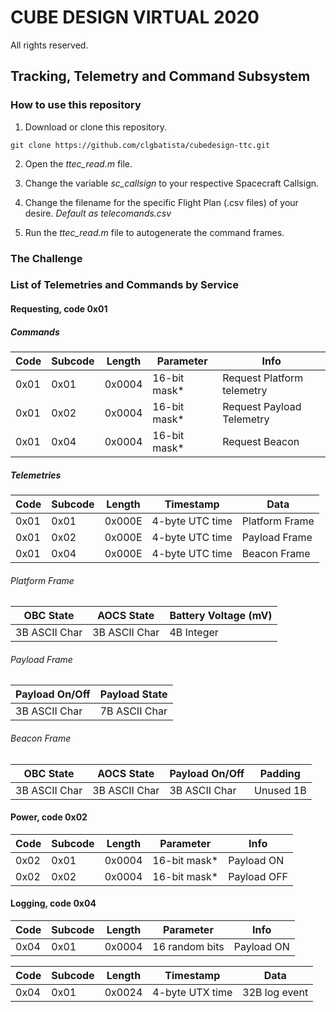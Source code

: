 # CUBE DESIGN VIRTUAL 2020

All rights reserved.

## Tracking, Telemetry and Command Subsystem

### How to use this repository

1. Download or clone this repository.

```
git clone https://github.com/clgbatista/cubedesign-ttc.git
```

2. Open the *ttec_read.m* file.

3. Change the variable *sc_callsign* to your respective Spacecraft Callsign.

4. Change the filename for the specific Flight Plan (.csv files) of your desire. *Default as telecomands.csv*

5. Run the *ttec_read.m* file to autogenerate the command frames.

### The Challenge

### List of Telemetries and Commands by Service

#### Requesting, code 0x01

##### Commands

Code	|Subcode	|Length	|Parameter	| Info
--------|---------------|-------|---------------|------
0x01	|0x01		|0x0004	|16-bit mask*	| Request Platform telemetry
0x01	|0x02		|0x0004	|16-bit mask*	| Request Payload Telemetry
0x01	|0x04		|0x0004	|16-bit mask*	| Request Beacon

##### Telemetries

Code	|Subcode	|Length	|Timestamp	| Data
--------|---------------|-------|---------------|------
0x01	|0x01		|0x000E	|4-byte UTC time| Platform Frame
0x01	|0x02		|0x000E	|4-byte UTC time| Payload Frame
0x01	|0x04		|0x000E	|4-byte UTC time| Beacon Frame

###### Platform Frame

OBC State	| AOCS State	| Battery Voltage (mV)
----------------|---------------|----------------------
3B ASCII Char	|3B ASCII Char	|4B Integer

###### Payload Frame

Payload On/Off	|Payload State 
----------------|-------------------------------------
3B ASCII Char	|7B ASCII Char


###### Beacon Frame

OBC State	| AOCS State	| Payload On/Off	|Padding
----------------|---------------|-----------------------|--------
3B ASCII Char	|3B ASCII Char	|3B ASCII Char		|Unused 1B

#### Power, code 0x02

Code	|Subcode	|Length	|Parameter	| Info
--------|---------------|-------|---------------|------
0x02	|0x01		|0x0004	|16-bit mask*	| Payload ON
0x02	|0x02		|0x0004	|16-bit mask*	| Payload OFF

#### Logging, code 0x04

Code	|Subcode	|Length	|Parameter	| Info
--------|---------------|-------|---------------|------
0x04	|0x01		|0x0004	|16 random bits	| Payload ON

Code	|Subcode	|Length	|Timestamp	| Data
--------|---------------|-------|---------------|------
0x04	|0x01		|0x0024	|4-byte UTX time| 32B log event
